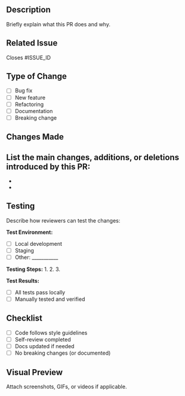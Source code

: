 ## Description
Briefly explain what this PR does and why.

## Related Issue
Closes #ISSUE_ID

## Type of Change
- [ ] Bug fix
- [ ] New feature
- [ ] Refactoring
- [ ] Documentation
- [ ] Breaking change

## Changes Made
List the main changes, additions, or deletions introduced by this PR:
-
-
-

## Testing
Describe how reviewers can test the changes:

**Test Environment:**
- [ ] Local development
- [ ] Staging
- [ ] Other: ___________

**Testing Steps:**
1.
2.
3.

**Test Results:**
- [ ] All tests pass locally
- [ ] Manually tested and verified

## Checklist
- [ ] Code follows style guidelines
- [ ] Self-review completed
- [ ] Docs updated if needed
- [ ] No breaking changes (or documented)

## Visual Preview
Attach screenshots, GIFs, or videos if applicable.
